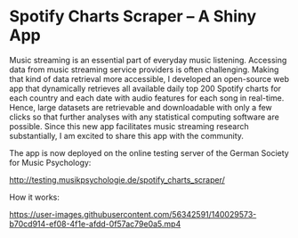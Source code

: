 # Spotify Charts Scraper – A Shiny App

Music streaming is an essential part of everyday music listening. Accessing data from music streaming service providers is often challenging. Making that kind of data retrieval more accessible, I developed an open-source web app that dynamically retrieves all available daily top 200 Spotify charts for each country and each date with audio features for each song in real-time. Hence, large datasets are retrievable and downloadable with only a few clicks so that further analyses with any statistical computing software are possible. Since this new app facilitates music streaming research substantially, I am excited to share this app with the community.

The app is now deployed on the online testing server of the German Society for Music Psychology:

http://testing.musikpsychologie.de/spotify_charts_scraper/


How it works:

https://user-images.githubusercontent.com/56342591/140029573-b70cd914-ef08-4f1e-afdd-0f57ac79e0a5.mp4


